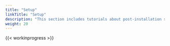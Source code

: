 ```yaml
---
title: "Setup"
linkTitle: "Setup"
description: "This section includes tutorials about post-installation setup of the CORTEX Innovation platform."
weight: 20
---
```


{{< workinprogress >}}
